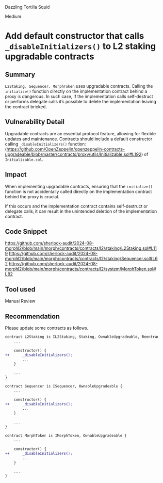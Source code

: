 Dazzling Tortilla Squid

Medium

# Add default constructor that calls `_disableInitializers()` to L2 staking upgradable contracts

## Summary

`L2Staking, Sequencer, MorphToken` uses upgradable contracts.
Calling the `initialize()` function directly on the implementation contract behind a proxy is dangerous. 
In such case, if the implementation calls self-destruct or performs delegate calls it’s possible to delete the implementation leaving the contract bricked. 

## Vulnerability Detail

Upgradable contracts are an essential protocol feature, allowing for flexible updates and maintenance. 
Contracts should include a default constructor calling `_disableInitializers()` function: 
(https://github.com/OpenZeppelin/openzeppelin-contracts-upgradeable/blob/master/contracts/proxy/utils/Initializable.sol#L192) of `Initializable.sol`.

## Impact

When implementing upgradable contracts, ensuring that the `initialize()` function is not accidentally called directly on the implementation contract behind the proxy is crucial. 

If this occurs and the implementation contract contains self-destruct or delegate calls, it can result in the unintended deletion of the implementation contract.

## Code Snippet

https://github.com/sherlock-audit/2024-08-morphl2/blob/main/morph/contracts/contracts/l2/staking/L2Staking.sol#L119
https://github.com/sherlock-audit/2024-08-morphl2/blob/main/morph/contracts/contracts/l2/staking/Sequencer.sol#L62
https://github.com/sherlock-audit/2024-08-morphl2/blob/main/morph/contracts/contracts/l2/system/MorphToken.sol#L82

## Tool used

Manual Review

## Recommendation

Please update some contracts as follows.

```diff
contract L2Staking is IL2Staking, Staking, OwnableUpgradeable, ReentrancyGuardUpgradeable {
	...
	
	constructor() {
++		_disableInitializers();
		...		
	}
	
	...
}

contract Sequencer is ISequencer, OwnableUpgradeable {
	...
	
	constructor() {
++		_disableInitializers();
		...		
	}
	
	...
}

contract MorphToken is IMorphToken, OwnableUpgradeable {
	...
	
	constructor() {
++		_disableInitializers();
		...		
	}
	
	...
}
```
